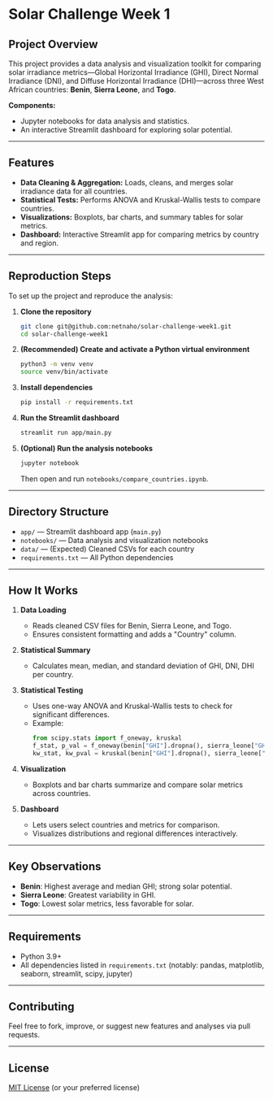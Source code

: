 # Solar Challenge Week 1

## Project Overview

This project provides a data analysis and visualization toolkit for comparing solar irradiance metrics—Global Horizontal Irradiance (GHI), Direct Normal Irradiance (DNI), and Diffuse Horizontal Irradiance (DHI)—across three West African countries: **Benin**, **Sierra Leone**, and **Togo**.

**Components:**
- Jupyter notebooks for data analysis and statistics.
- An interactive Streamlit dashboard for exploring solar potential.

---

## Features

- **Data Cleaning & Aggregation:** Loads, cleans, and merges solar irradiance data for all countries.
- **Statistical Tests:** Performs ANOVA and Kruskal-Wallis tests to compare countries.
- **Visualizations:** Boxplots, bar charts, and summary tables for solar metrics.
- **Dashboard:** Interactive Streamlit app for comparing metrics by country and region.

---

## Reproduction Steps

To set up the project and reproduce the analysis:

1. **Clone the repository**
    ```sh
    git clone git@github.com:netnaho/solar-challenge-week1.git
    cd solar-challenge-week1
    ```

2. **(Recommended) Create and activate a Python virtual environment**
    ```sh
    python3 -m venv venv
    source venv/bin/activate
    ```

3. **Install dependencies**
    ```sh
    pip install -r requirements.txt
    ```

4. **Run the Streamlit dashboard**
    ```sh
    streamlit run app/main.py
    ```

5. **(Optional) Run the analysis notebooks**
    ```sh
    jupyter notebook
    ```
    Then open and run `notebooks/compare_countries.ipynb`.

---

## Directory Structure

- `app/` — Streamlit dashboard app (`main.py`)
- `notebooks/` — Data analysis and visualization notebooks
- `data/` — (Expected) Cleaned CSVs for each country
- `requirements.txt` — All Python dependencies

---

## How It Works

1. **Data Loading**
   - Reads cleaned CSV files for Benin, Sierra Leone, and Togo.
   - Ensures consistent formatting and adds a "Country" column.

2. **Statistical Summary**
   - Calculates mean, median, and standard deviation of GHI, DNI, DHI per country.

3. **Statistical Testing**
   - Uses one-way ANOVA and Kruskal-Wallis tests to check for significant differences.
   - Example:
     ```python
     from scipy.stats import f_oneway, kruskal
     f_stat, p_val = f_oneway(benin["GHI"].dropna(), sierra_leone["GHI"].dropna(), togo["GHI"].dropna())
     kw_stat, kw_pval = kruskal(benin["GHI"].dropna(), sierra_leone["GHI"].dropna(), togo["GHI"].dropna())
     ```

4. **Visualization**
   - Boxplots and bar charts summarize and compare solar metrics across countries.

5. **Dashboard**
   - Lets users select countries and metrics for comparison.
   - Visualizes distributions and regional differences interactively.

---

## Key Observations

- **Benin**: Highest average and median GHI; strong solar potential.
- **Sierra Leone**: Greatest variability in GHI.
- **Togo**: Lowest solar metrics, less favorable for solar.

---

## Requirements

- Python 3.9+
- All dependencies listed in `requirements.txt` (notably: pandas, matplotlib, seaborn, streamlit, scipy, jupyter)

---

## Contributing

Feel free to fork, improve, or suggest new features and analyses via pull requests.

---

## License

[MIT License](LICENSE) (or your preferred license)
